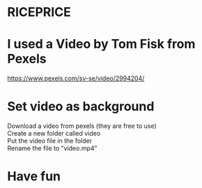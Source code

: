 # RICEPRICE
# I used a Video by Tom Fisk from Pexels
https://www.pexels.com/sv-se/video/2994204/

# Set video as background
Download a video from pexels (they are free to use)  
Create a new folder called video  
Put the video file in the folder  
Rename the file to "video.mp4"  

# Have fun
